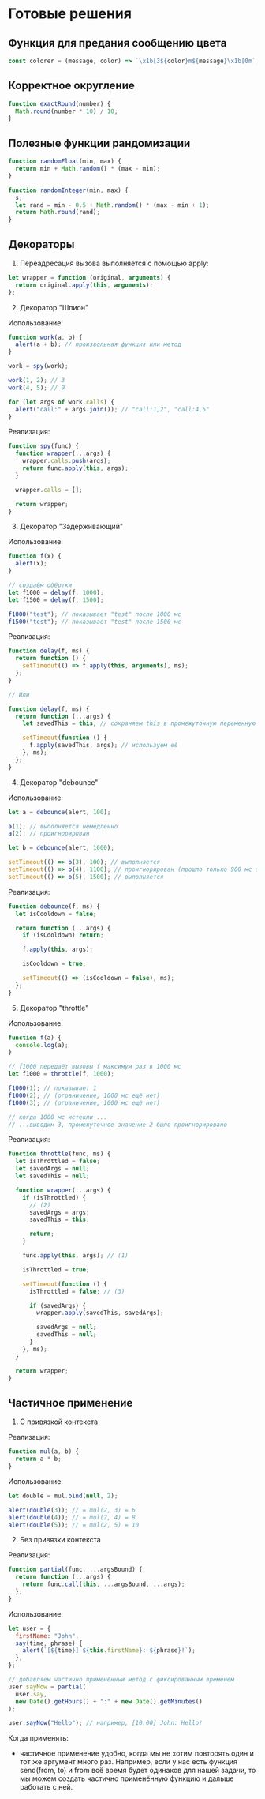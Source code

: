 # Готовые решения

## Функция для предания сообщению цвета

```js
const colorer = (message, color) => `\x1b[3${color}m${message}\x1b[0m`;
```

## Корректное округление

```js
function exactRound(number) {
  Math.round(number * 10) / 10;
}
```

## Полезные функции рандомизации

```js
function randomFloat(min, max) {
  return min + Math.random() * (max - min);
}

function randomInteger(min, max) {
  s;
  let rand = min - 0.5 + Math.random() * (max - min + 1);
  return Math.round(rand);
}
```

## Декораторы

1. Переадресация вызова выполняется с помощью apply:

```js
let wrapper = function (original, arguments) {
  return original.apply(this, arguments);
};
```

2. Декоратор "Шпион"

Использование:

```js
function work(a, b) {
  alert(a + b); // произвольная функция или метод
}

work = spy(work);

work(1, 2); // 3
work(4, 5); // 9

for (let args of work.calls) {
  alert("call:" + args.join()); // "call:1,2", "call:4,5"
}
```

Реализация:

```js
function spy(func) {
  function wrapper(...args) {
    wrapper.calls.push(args);
    return func.apply(this, args);
  }

  wrapper.calls = [];

  return wrapper;
}
```

3. Декоратор "Задерживающий"

Использование:

```js
function f(x) {
  alert(x);
}

// создаём обёртки
let f1000 = delay(f, 1000);
let f1500 = delay(f, 1500);

f1000("test"); // показывает "test" после 1000 мс
f1500("test"); // показывает "test" после 1500 мс
```

Реализация:

```js
function delay(f, ms) {
  return function () {
    setTimeout(() => f.apply(this, arguments), ms);
  };
}

// Или

function delay(f, ms) {
  return function (...args) {
    let savedThis = this; // сохраняем this в промежуточную переменную

    setTimeout(function () {
      f.apply(savedThis, args); // используем её
    }, ms);
  };
}
```

4. Декоратор "debounce"

Использование:

```js
let a = debounce(alert, 100);

a(1); // выполняется немедленно
a(2); // проигнорирован

let b = debounce(alert, 1000);

setTimeout(() => b(3), 100); // выполняется
setTimeout(() => b(4), 1100); // проигнорирован (прошло только 900 мс от последнего вызова)
setTimeout(() => b(5), 1500); // выполняется
```

Реализация:

```js
function debounce(f, ms) {
  let isCooldown = false;

  return function (...args) {
    if (isCooldown) return;

    f.apply(this, args);

    isCooldown = true;

    setTimeout(() => (isCooldown = false), ms);
  };
}
```

5. Декоратор "throttle"

Использование:

```js
function f(a) {
  console.log(a);
}

// f1000 передаёт вызовы f максимум раз в 1000 мс
let f1000 = throttle(f, 1000);

f1000(1); // показывает 1
f1000(2); // (ограничение, 1000 мс ещё нет)
f1000(3); // (ограничение, 1000 мс ещё нет)

// когда 1000 мс истекли ...
// ...выводим 3, промежуточное значение 2 было проигнорировано
```

Реализация:

```js
function throttle(func, ms) {
  let isThrottled = false;
  let savedArgs = null;
  let savedThis = null;

  function wrapper(...args) {
    if (isThrottled) {
      // (2)
      savedArgs = args;
      savedThis = this;

      return;
    }

    func.apply(this, args); // (1)

    isThrottled = true;

    setTimeout(function () {
      isThrottled = false; // (3)

      if (savedArgs) {
        wrapper.apply(savedThis, savedArgs);

        savedArgs = null;
        savedThis = null;
      }
    }, ms);
  }

  return wrapper;
}
```

## Частичное применение

1. С привязкой контекста

Реализация:

```js
function mul(a, b) {
  return a * b;
}
```

Использование:

```js
let double = mul.bind(null, 2);

alert(double(3)); // = mul(2, 3) = 6
alert(double(4)); // = mul(2, 4) = 8
alert(double(5)); // = mul(2, 5) = 10
```

2. Без привязки контекста

Реализация:

```js
function partial(func, ...argsBound) {
  return function (...args) {
    return func.call(this, ...argsBound, ...args);
  };
}
```

Использование:

```js
let user = {
  firstName: "John",
  say(time, phrase) {
    alert(`[${time}] ${this.firstName}: ${phrase}!`);
  },
};

// добавляем частично применённый метод с фиксированным временем
user.sayNow = partial(
  user.say,
  new Date().getHours() + ":" + new Date().getMinutes()
);

user.sayNow("Hello"); // например, [10:00] John: Hello!
```

Когда применять:

- частичное применение удобно, когда мы не хотим повторять один и тот же аргумент много раз. Например, если у нас есть функция send(from, to) и from всё время будет одинаков для нашей задачи, то мы можем создать частично применённую функцию и дальше работать с ней.
